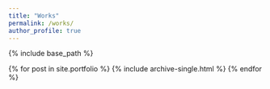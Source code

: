 ```yaml
---
title: "Works"
permalink: /works/
author_profile: true
---
```


{% include base_path %}


{% for post in site.portfolio %}
  {% include archive-single.html %}
{% endfor %}

